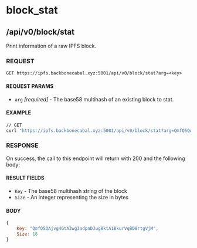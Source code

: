 # block_stat

## /api/v0/block/stat

Print information of a raw IPFS block.

### REQUEST

`GET https://ipfs.backbonecabal.xyz:5001/api/v0/block/stat?arg=<key>`

#### REQUEST PARAMS
- `arg` _[required]_ - The base58 multihash of an existing block to stat.

#### EXAMPLE
```bash
// GET
curl "https://ipfs.backbonecabal.xyz:5001/api/v0/block/stat?arg=QmfQ5QAjvg4GtA3wg3adpnDJug8ktA1BxurVqBD8rtgVjM"
```

### RESPONSE

On success, the call to this endpoint will return with 200 and the following body:

#### RESULT FIELDS
- `Key` - The base58 multihash string of the block
- `Size` - An integer representing the size in bytes 

#### BODY
```js
{
    Key: "QmfQ5QAjvg4GtA3wg3adpnDJug8ktA1BxurVqBD8rtgVjM",
    Size: 18
}
```